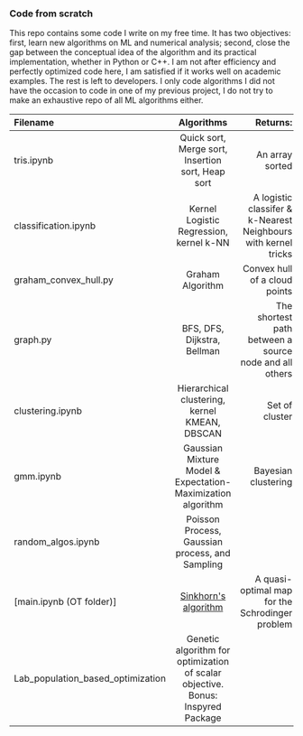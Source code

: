 ### Code from scratch
This repo contains some code I write on my free time. It has two objectives: first, learn new algorithms on ML and numerical analysis; second, close the gap between the conceptual idea of the algorithm and its practical implementation, whether in Python or C++. I am not after efficiency and perfectly optimized code here, I am satisfied if it works well on academic examples. The rest is left to developers. I only code algorithms I did not have the occasion to code in one of my previous project, I do not try to make an exhaustive repo of all ML algorithms either.

| Filename     | Algorithms  |  Returns:    |
| :---        |    :----:   |          ---: |
| tris.ipynb   | Quick sort, Merge sort, Insertion sort, Heap sort  | An array sorted |
| classification.ipynb  |  Kernel Logistic Regression, kernel k-NN  | A logistic classifer & k-Nearest Neighbours with kernel tricks  |
| graham\_convex\_hull.py | Graham Algorithm | Convex hull of a cloud points |
| graph.py | BFS, DFS, Dijkstra, Bellman | The shortest path between a source node and all others |
| clustering.ipynb | Hierarchical clustering, kernel KMEAN, DBSCAN | Set of cluster |
| gmm.ipynb | Gaussian Mixture Model & Expectation-Maximization algorithm | Bayesian clustering |
| random\_algos.ipynb | Poisson Process, Gaussian process, and Sampling | |
| [main.ipynb (OT folder)]|[Sinkhorn's algorithm](https://github.com/roomate/MVA-Projects/blob/master/Optimal_Transport/main.ipynb)| A quasi-optimal map for the Schrodinger problem|
| Lab\_population\_based\_optimization| Genetic algorithm for optimization of scalar objective. Bonus: Inspyred Package||An approximate minimizer|
